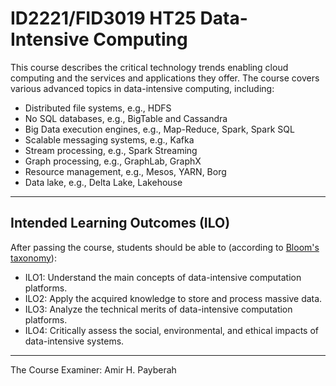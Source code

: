 # ID2221/FID3019 HT25 Data-Intensive Computing

This course describes the critical technology trends enabling cloud computing and the services and applications they offer. The course covers various advanced topics in data-intensive computing, including:

- Distributed file systems, e.g., HDFS
- No SQL databases, e.g., BigTable and Cassandra
- Big Data execution engines, e.g., Map-Reduce, Spark, Spark SQL
- Scalable messaging systems, e.g., Kafka
- Stream processing, e.g., Spark Streaming
- Graph processing, e.g., GraphLab, GraphX
- Resource management, e.g., Mesos, YARN, Borg
- Data lake, e.g., Delta Lake, Lakehouse
---
## Intended Learning Outcomes (ILO)

After passing the course, students should be able to (according to [Bloom's taxonomy](https://cft.vanderbilt.edu/guides-sub-pages/blooms-taxonomy/)):
- ILO1: Understand the main concepts of data-intensive computation platforms.
- ILO2: Apply the acquired knowledge to store and process massive data.
- ILO3: Analyze the technical merits of data-intensive computation platforms.
- ILO4: Critically assess the social, environmental, and ethical impacts of data-intensive systems.

---
The Course Examiner: Amir H. Payberah
